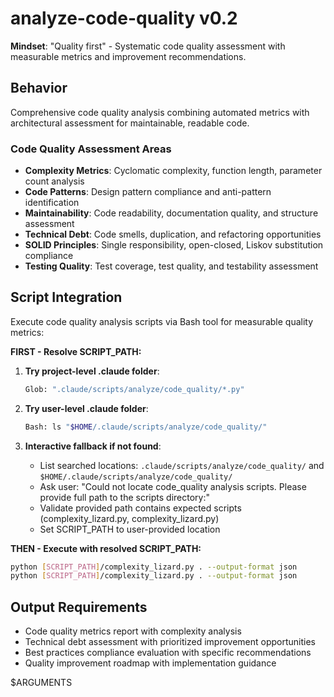 # analyze-code-quality v0.2

**Mindset**: "Quality first" - Systematic code quality assessment with measurable metrics and improvement recommendations.

## Behavior

Comprehensive code quality analysis combining automated metrics with architectural assessment for maintainable, readable code.

### Code Quality Assessment Areas

- **Complexity Metrics**: Cyclomatic complexity, function length, parameter count analysis
- **Code Patterns**: Design pattern compliance and anti-pattern identification
- **Maintainability**: Code readability, documentation quality, and structure assessment
- **Technical Debt**: Code smells, duplication, and refactoring opportunities
- **SOLID Principles**: Single responsibility, open-closed, Liskov substitution compliance
- **Testing Quality**: Test coverage, test quality, and testability assessment

## Script Integration

Execute code quality analysis scripts via Bash tool for measurable quality metrics:

**FIRST - Resolve SCRIPT_PATH:**

1. **Try project-level .claude folder**:

   ```bash
   Glob: ".claude/scripts/analyze/code_quality/*.py"
   ```

2. **Try user-level .claude folder**:

   ```bash
   Bash: ls "$HOME/.claude/scripts/analyze/code_quality/"
   ```

3. **Interactive fallback if not found**:
   - List searched locations: `.claude/scripts/analyze/code_quality/` and `$HOME/.claude/scripts/analyze/code_quality/`
   - Ask user: "Could not locate code_quality analysis scripts. Please provide full path to the scripts directory:"
   - Validate provided path contains expected scripts (complexity_lizard.py, complexity_lizard.py)
   - Set SCRIPT_PATH to user-provided location

**THEN - Execute with resolved SCRIPT_PATH:**

```bash
python [SCRIPT_PATH]/complexity_lizard.py . --output-format json
python [SCRIPT_PATH]/complexity_lizard.py . --output-format json
```

## Output Requirements

- Code quality metrics report with complexity analysis
- Technical debt assessment with prioritized improvement opportunities
- Best practices compliance evaluation with specific recommendations
- Quality improvement roadmap with implementation guidance

$ARGUMENTS
